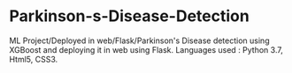 # Parkinson-s-Disease-Detection
ML Project/Deployed in web/Flask/Parkinson's Disease detection using XGBoost and deploying it in web using Flask. Languages used : Python 3.7, Html5, CSS3.
